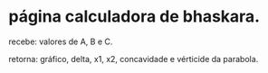 # página calculadora de bhaskara.

recebe: valores de A, B e C.

retorna: gráfico, delta, x1, x2, concavidade e vérticide da parabola.
